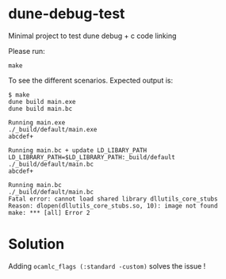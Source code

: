 # dune-debug-test
Minimal project to test dune debug + c code linking

Please run:
```
make
```

To see the different scenarios. Expected output is:
```
$ make
dune build main.exe
dune build main.bc

Running main.exe
./_build/default/main.exe
abcdef+

Running main.bc + update LD_LIBARY_PATH
LD_LIBRARY_PATH=$LD_LIBRARY_PATH:_build/default ./_build/default/main.bc
abcdef+

Running main.bc
./_build/default/main.bc
Fatal error: cannot load shared library dllutils_core_stubs
Reason: dlopen(dllutils_core_stubs.so, 10): image not found
make: *** [all] Error 2
```

# Solution
Adding `ocamlc_flags (:standard -custom)` solves the issue !
